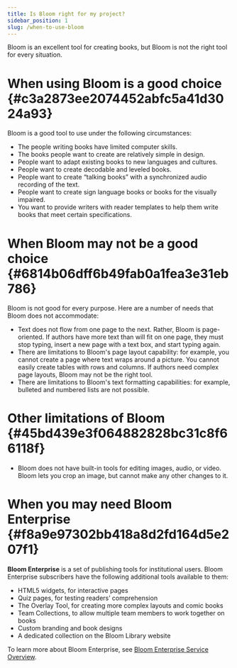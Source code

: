 ```yaml
---
title: Is Bloom right for my project?
sidebar_position: 1
slug: /when-to-use-bloom
---
```




Bloom is an excellent tool for creating books, but Bloom is not the right tool for every situation. 


# When using Bloom is a good choice {#c3a2873ee2074452abfc5a41d3024a93}


Bloom is a good tool to use under the following circumstances:

- The people writing books have limited computer skills.
- The books people want to create are relatively simple in design.
- People want to adapt existing books to new languages and cultures.
- People want to create decodable and leveled books.
- People want to create “talking books” with a synchronized audio recording of the text.
- People want to create sign language books or books for the visually impaired.
- You want to provide writers with reader templates to help them write books that meet certain specifications.

# When Bloom may not be a good choice {#6814b06dff6b49fab0a1fea3e31eb786}


Bloom is not good for every purpose. Here are a number of needs that Bloom does not accommodate:

- Text does not flow from one page to the next. Rather, Bloom is page-oriented. If authors have more text than will fit on one page, they must stop typing, insert a new page with a text box, and start typing again.
- There are limitations to Bloom's page layout capability: for example, you cannot create a page where text wraps around a picture. You cannot easily create tables with rows and columns. If authors need complex page layouts, Bloom may not be the right tool.
- There are limitations to Bloom's text formatting capabilities: for example, bulleted and numbered lists are not possible.

# Other limitations of Bloom {#45bd439e3f064882828bc31c8f66118f}

- Bloom does not have built-in tools for editing images, audio, or video. Bloom lets you crop an image, but cannot make any other changes to it.

# When you may need Bloom Enterprise {#f8a9e97302bb418a8d2fd164d5e207f1}


**Bloom Enterprise** is a set of publishing tools for institutional users. Bloom Enterprise subscribers have the following additional tools available to them: 

- HTML5 widgets, for interactive pages
- Quiz pages, for testing readers’ comprehension
- The Overlay Tool, for creating more complex layouts and comic books
- Team Collections, to allow multiple team members to work together on books
- Custom branding and book designs
- A dedicated collection on the Bloom Library website

To learn more about Bloom Enterprise, see [Bloom Enterprise Service Overview](/about-bloom-enterprise). 

